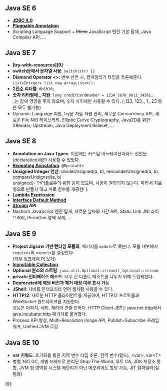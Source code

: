 ## Java SE 6
- **[JDBC 4.0][1]**
- **[Pluggable Annotation][2]**
- Scripting Language Support + ~~Rhino~~ JavaScript 엔진 기본 탑재, Java Compiler API, ...

## Java SE 7
- **[try-with-resources][9]**
- **switch문에서 문자열 사용**: `switch(str) {}`
- **Diamond Operator <>**: 변수 선언 시, 컴파일러가 타입을 추론해준다. `List<Integer> list new ArrayList<>();`
- **2[진수][3] 리터럴**: `0b1010;`
- **숫자 리터럴에 _ 지원**: `long creditCardNumber = 1234_5678_9012_3456L;`  
\_는 값에 영향을 주지 않으며, 숫자 사이에만 사용할 수 있다. (\_123, 123\_, 1\_.23 등은 모두 불가능)
- Dynamic Language 지원, try문 자동 자원 관리, 새로운 Concurrency API, 새로운 File NIO 라이브러리, Elliptic Curve Cryptography, Java2D를 위한 XRender, Upstream, Java Deployment Releset, ...

## Java SE 8
- **Annotation on Java Types**: 이전에는 커스텀 어노테이션이라도 선언문(declaration)에만 사용할 수 있었다.
- **[Repeating Annotation][2]**: `@Rpeatable`
- **Unsigned Integer 연산**: divideUnsigned(a, b), remainderUnsigned(a, b), compareUnsigned(a, b)  
unsigned는 언더플로우의 위험 등이 있으며, 사용이 권장되지 않는다. 따라서 자료형으로 만들지 않고 따로 함수를 제공한다.
- **[Lambda Expression][4]**
- **[Interface Default Method][5]**
- **[Stream][6] API**
- Nashorn JavaScript 엔진 탑재, 새로운 날짜와 시간 API, Static Link JNI 라이브러리, PermGen 영역 삭제, ...

## Java SE 9
- **Project Jigsaw 기반 런타임 모듈화**: 패키지를 `module`로 묶는다. 모듈 내부에서 `requires`와 `exports`를 설정한다.  
([외부 링크에서 더 보기][7])
- **[Immutable Collection][8]**
- **Optional 원소의 스트림**: `java.util.Optional.stream()`, `Optional::stream`
- **private 인터페이스 메소드**: 너무 긴 디폴트 메소드를 나누기 위해 도입되었다.
- **Deprecated에 해당 버전과 제거 예정 여부 표시 가능**
- **JShell**: 자바를 인터프리터 언어 셸처럼 사용할 수 있다.
- **HTTP/2**: 새로운 HTTP 클라이언트를 제공하여, HTTP/2 프로토콜과 WebSocket 핸드셰이크를 지원한다.  
성능은 아파치, 네티, 제티와 견줄 만하다. HTTP Client JEP는 java.net.http에서 java.incubator.http 패키지로 옮겨졌다.
- Process API 향상, Multi-Resolution Image API, Publish-Subscribe 프레임워크, Unified JVM 로깅

## Java SE 10
- **var 키워드**: 초기화를 통한 지역 변수 타입 추론. 전역 변수(필드), \<var>, var\<T>
- 병렬 처리 GC, 개별 쓰레드로 분리된 Stop-The-World, 루트 CA, JDK 저장소 통합, JVM 힙 영역을 시스템 메모리가 아닌 메모리에도 할당 가능, JIT 컴파일러(실험용)

[1]: https://github.com/ipari3/java/blob/main/%EB%AC%B8%EB%B2%95/%EC%9E%90%EB%B0%94%20%EB%B2%84%EC%A0%84%20%EC%84%A4%EB%AA%85/JDBC.md
[2]: https://github.com/ipari3/java/blob/main/%EB%AC%B8%EB%B2%95/%EC%9E%90%EB%B0%94%20%EB%B2%84%EC%A0%84%20%EC%84%A4%EB%AA%85/Annotation.md
[3]: https://github.com/ipari3/java/new/main/%EB%AC%B8%EB%B2%95/%EC%9E%90%EB%B0%94%20%EB%B2%84%EC%A0%84%20%EC%84%A4%EB%AA%85
[4]: https://github.com/ipari3/java/blob/main/%EB%AC%B8%EB%B2%95/%EC%9E%90%EB%B0%94%20%EB%B2%84%EC%A0%84%20%EC%84%A4%EB%AA%85/Lambda%20Expression.md
[5]: https://github.com/ipari3/java/blob/main/%EB%AC%B8%EB%B2%95/%EC%9E%90%EB%B0%94%20%EB%B2%84%EC%A0%84%20%EC%84%A4%EB%AA%85/Interface.md#%EB%94%94%ED%8F%B4%ED%8A%B8-%EB%A9%94%EC%86%8C%EB%93%9C
[6]: https://github.com/ipari3/java/blob/main/%EB%AC%B8%EB%B2%95/%EC%9E%90%EB%B0%94%20%EB%B2%84%EC%A0%84%20%EC%84%A4%EB%AA%85/Stream.md
[7]: https://www.baeldung.com/java-9-modularity
[8]: https://github.com/ipari3/java/blob/main/%EB%AC%B8%EB%B2%95/%EC%9E%90%EB%B0%94%20%EB%B2%84%EC%A0%84%20%EC%84%A4%EB%AA%85/Immutable%20Collection.md
[9]: 
